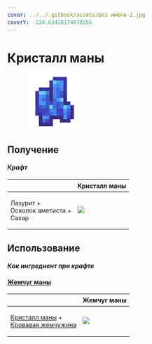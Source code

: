 ```yaml
---
cover: ../../.gitbook/assets/Без имени-2.jpg
coverY: -234.63428174878555
---
```


# Кристалл маны

<figure><img src="../../.gitbook/assets/mana_crystal_item_128.png" alt=""><figcaption></figcaption></figure>

## Получение

#### _Крафт_

| ㅤ                                               |  Кристалл маны                                     |
| ----------------------------------------------- | -------------------------------------------------- |
| <p>Лазурит +<br>Осколок аметиста +<br>Сахар</p> | ![](../../.gitbook/assets/mana\_crystal\_item.png) |

## Использование

#### _Как ингредиент при крафте_

#### [Жемчуг маны](mana_pearl.md)

| ㅤ                                                                                                                             |  Жемчуг маны                               |
| ----------------------------------------------------------------------------------------------------------------------------- | ------------------------------------------ |
| <p><a href="mana_crystal_item.md">Кристалл маны</a> +<br><a href="blood_pearl_of_teleportation.md">Кровавая жемчужина</a></p> | ![](../../.gitbook/assets/mana\_pearl.png) |

